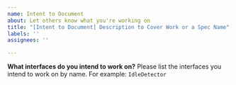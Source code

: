 ```yaml
---
name: Intent to Document
about: Let others know what you're working on
title: "[Intent to Document] Description to Cover Work or a Spec Name"
labels: ''
assignees: ''

---
```


**What interfaces do you intend to work on?**
Please list the interfaces you intend to work on by name. For example: `IdleDetector`
